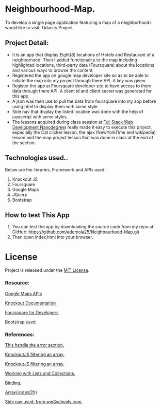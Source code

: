 # Neighbourhood-Map.
To develop a single page application featuring a map of a neighborhood i would like to visit. Udacity Project

## Project Detail:
* It is an app that display Eight(8) locations of Hotels and Restaurant of a neighborhood.
  Then I added functionality to the map including highlighted locations, third-party data (Foursquare) 
  about the locations and various ways to browse the content.
* Registered the app on google map developer site so as to be able to initiate the map into my project through there API. A key was given.
* Register the app at Foursquare developer site to have access to there data through there API. 
  A client id and client secret was generated for this app.
* A json was then use to pull the data from foursquare into my app before using html to display them with some style.
* Side nav that display the listed location was done with the help of javascript with some styles.
* The lessons acquired during class session at [Full Stack Web Development Nanodegree](https://in.udacity.com/course/full-stack-web-developer-nanodegree--nd004/))
  really made it easy to execute this project, especially the Cat clicker lesson, the ajax (NewYorkTime and wikipedia) lesson
  and the map project lesson that was done in class at the end of the section. 

## Technologies used..
Below are the libraries, Framework and APIs used:
1. Knockout JS
2. Foursquare
3. Google Maps
4. JQuery
5. Bootstrap

## How to test This App
1. You can test the app by downloading the source code from my repo at GitHub: https://github.com/ademola25/Neighbourhood-Map.git
2. Then open index.html into your browser. 

# License
Project is released under the [MIT License](http://opensource.org/licenses/MIT).

### Resource:
[Google Maps APIs](https://developers.google.com/maps/)

[Knockout Documentation](http://knockoutjs.com/documentation/introduction.html)

[Foursquare for Developers](https://developer.foursquare.com/)

[Bootstrap used](https://getbootstrap.com/docs/3.3/)

### References:
[This handle the error section.](https://www.w3schools.com/jsref/tryit.asp?filename=tryjsref_onerror_html)

[KnockoutJS filtering an array.](https://gist.github.com/hyle/1180607)

[KnockoutJS filtering an array.](https://stackoverflow.com/questions/50295334/knockoutjs-filtering-an-array/50297974#50297974)

[Working with Lists and Collections.](http://learn.knockoutjs.com/#/?tutorial=collections)

[Binding.](http://knockoutjs.com/documentation/template-binding.html)

[Array/.indexOf()](https://developer.mozilla.org/en-US/docs/Web/JavaScript/Reference/Global_Objects/Array/indexOf)

[Side nav used: from ww3schools.com.](https://www.w3schools.com/howto/tryit.asp?filename=tryhow_js_sidenav_push)
